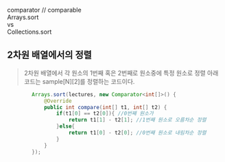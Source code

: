 
comparator // comparable  
Arrays.sort  
vs  
Collections.sort  

## 2차원 배열에서의 정렬
> 2차원 배열에서 각 원소의 1번째 혹은 2번째로 원소중에 특정 원소로 정렬
> 아래 코드는 sample[N][2]를 정렬하는 코드이다.  
> 
```java
        Arrays.sort(lectures, new Comparator<int[]>() {
            @Override
            public int compare(int[] t1, int[] t2) {
                if(t1[0] == t2[0]){ //0번째 원소가 
                    return t1[1] - t2[1]; //1번째 원소로 오름차순 정렬
                }else{
                    return t1[0] - t2[0]; //0번째 원소로 내림차순 정렬
                }
            }
        });
```
